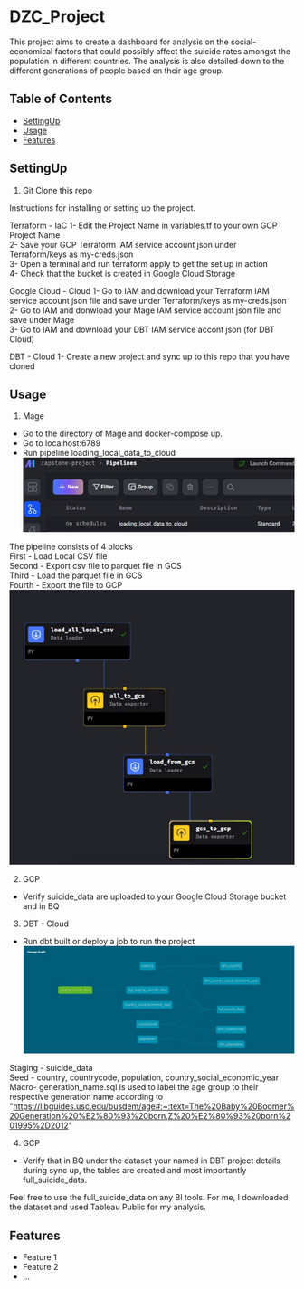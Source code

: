 # DZC_Project

This project aims to create a dashboard for analysis on the social-economical factors that could possibly affect the suicide rates amongst the population in different countries. The analysis is also detailed down to the different generations of people based on their age group.


## Table of Contents

- [SettingUp](#settingup)
- [Usage](#usage)
- [Features](#features)


## SettingUp
1) Git Clone this repo

Instructions for installing or setting up the project. 

Terraform - IaC
1- Edit the Project Name in variables.tf to your own GCP Project Name  
2- Save your GCP Terraform IAM service account json under Terraform/keys as my-creds.json  
3- Open a terminal and run terraform apply to get the set up in action  
4- Check that the bucket is created in Google Cloud Storage  


Google Cloud - Cloud
1- Go to IAM and download your Terraform IAM service account json file and save under Terraform/keys as my-creds.json  
2- Go to IAM and donwload your Mage IAM service account json file and save under Mage  
3- Go to IAM and download your DBT IAM service accont json (for DBT Cloud)  

DBT - Cloud
1- Create a new project and sync up to this repo that you have cloned 



## Usage

1) Mage
- Go to the directory of Mage and docker-compose up.
- Go to localhost:6789
- Run pipeline loading_local_data_to_cloud
![Mage UI](/Images/mage-pipeline-ui.jpg)

The pipeline consists of 4 blocks  
First - Load Local CSV file  
Second - Export csv file to parquet file in GCS  
Third - Load the parquet file in GCS  
Fourth - Export the file to GCP  
![Mage Pipeline](/Images/mage-pipeline.jpg)

2) GCP
- Verify suicide_data are uploaded to your Google Cloud Storage bucket and in BQ

3) DBT - Cloud
- Run dbt built or deploy a job to run the project
![DBT Lineage](/Images/dbt-lineage.jpg)

Staging - suicide_data  
Seed - country, countrycode, population, country_social_economic_year  
Macro- generation_name.sql is used to label the age group to their respective generation name according to "https://libguides.usc.edu/busdem/age#:~:text=The%20Baby%20Boomer%20Generation%20%E2%80%93%20born,Z%20%E2%80%93%20born%201995%2D2012"

4) GCP
- Verify that in BQ under the dataset your named in DBT project details during sync up, the tables are created and most importantly full_suicide_data.

Feel free to use the full_suicide_data on any BI tools. For me, I downloaded the dataset and used Tableau Public for my analysis.

## Features

- Feature 1
- Feature 2
- ...



